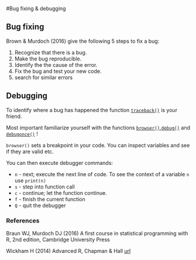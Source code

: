 #Bug fixing & debugging

## Bug fixing 
Brown & Murdoch (2016) give the following 5 steps to fix a bug:

1. Recognize that there is a bug.
2. Make the bug reproducible.
3. Identify the the cause of the error.
4. Fix the bug and test your new code.
5. search for similar errors 

## Debugging
To identify where a bug has happened the function [`traceback()`](https://stat.ethz.ch/R-manual/R-devel/library/base/html/traceback.html) is your friend.

Most important familiarize yourself with the functions [`browser()`](https://stat.ethz.ch/R-manual/R-devel/library/base/html/browser.html),[`debug()`](https://stat.ethz.ch/R-manual/R-devel/library/base/html/debug.html) and [`debugonce()`](https://stat.ethz.ch/R-manual/R-devel/library/base/html/debug.html) !

`browser()` sets a breakpoint in your code. You can inspect variables and see if they are valid etc.

You can then execute debugger commands:

* `n` - next; execute the next line of code. To see the context of a variable `n` use `print(n)`
* `s` - step into function call
* `c` - continue; let the function continue.
* `f` - finish the current function
* `Q` - quit the debugger



### References 
Braun WJ, Murdoch DJ (2016) A first course in statistical programming with R, 2nd edition, Cambridge University Press

Wickham H (2014) Advanced R, Chapman & Hall [url](http://adv-r.had.co.nz/) 
